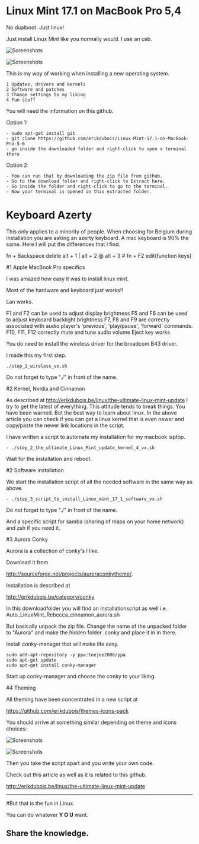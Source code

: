 # Linux Mint 17.1 on MacBook Pro 5,4

No dualboot. Just linux!

Just install Linux Mint like you normally would. I use an usb.

![Screenshots](http://erikdubois.be/wp-content/uploads/2015/05/linuxmint17_1onmacbook1.jpg)


![Screenshots](http://erikdubois.be/wp-content/uploads/2015/02/pimp_linux_mint.jpg)


This is my way of working when installing a new operating system.

	1 Updates, drivers and kernels
	2 Software and patches
	3 Change settings to my liking
	4 Fun stuff

You will need the information on this github.

Option 1:

	- sudo apt-get install git
	- git clone https://github.com/erikdubois/Linux-Mint-17.1-on-MacBook-Pro-5-6
	- go inside the downloaded folder and right-click to open a terminal there

Option 2:

	- You can run that by downloading the zip file from github. 
	- Go to the download folder and right-click to Extract here.
	- Go inside the folder and right-click to go to the terminal.
	- Now your terminal is opened in this extracted folder.

# Keyboard Azerty

This only applies to a minority of people. When choosing for Belgium during installation you are asking an azerty keyboard.
A mac keyboard is 90% the same. Here I will put the differences that I find.

fn + Backspace 		delete
alt + 1				|
alt + 2				@
alt + 3				#
fn + F2				edit(function keys)


#1 Apple MacBook Pro specifics

I was amazed how easy it was to install linux mint.

Most of the hardware and keyboard just works!!

Lan works.

F1 and F2 can be used to adjust display brightness
F5 and F6 can be used to adjust keyboard backlight brightness
F7, F8 and F9 are correctly associated with audio player's 'previous', 'play/pause', 'forward' commands.
F10, F11, F12 correctly mute and tune audio volume
Eject key works 


You do need to install the wireless driver for the broadcom B43 driver.

I made this my first step.

	./step_1_wireless_vx.sh

Do not forget to type "./" in front of the name.


#2 Kernel, Nvidia and Cinnamon

As described at http://erikdubois.be/linux/the-ultimate-linux-mint-update I try to get the latest of everything. This attitude tends to break things. You have been warned. But the best way to learn about linux.
In the above article you can check if you can get a linux kernel that is even newer and copy/paste the newer link locations in the script.

I have written a script to automate my installation for my macbook laptop.


	- ./step_2_the_ultimate_Linux_Mint_update_kernel_4_vx.sh


Wait for the installation and reboot.


#2 Software installation

We start the installation script of all the needed software in the same way as above. 

	- ./step_3_script_to_install_Linux_mint_17_1_software_vx.sh

Do not forget to type "./" in front of the name.


And a specific script for samba  (sharing of maps on your home network) and zsh if you need it.


#3 Aurora Conky
	

Aurora is a collection of conky's I like. 

Download it from 

http://sourceforge.net/projects/auroraconkytheme/.

Installation is described at 

http://erikdubois.be/category/conky

In this downloadfolder you will find an installationscript as well i.e. Auto_LinuxMint_Rebecca_cinnamon_aurora.sh


But basically unpack the zip file. Change the name of the unpacked folder to "Aurora" and make the hidden folder .conky and place it in in there.

Install conky-manager that will make life easy.

	sudo add-apt-repository -y ppa:teejee2008/ppa
	sudo apt-get update
	sudo apt-get install conky-manager

Start up conky-manager and choose the conky to your liking.


#4 Theming

All theming have been concentrated in a new script at

https://github.com/erikdubois/themes-icons-pack


You should arrive at something similar depending on theme and icons choices: 

![Screenshots](http://erikdubois.be/wp-content/uploads/2015/05/linuxmint17_1onmacbook22.jpg)


![Screenshots](http://erikdubois.be/wp-content/uploads/2015/02/pimp_linux_mint.jpg)



Then you take the script apart and you write your own code.

Check out this article as well as it is related to this github.

http://erikdubois.be/linux/the-ultimate-linux-mint-update

------------------------------------
#But that is the fun in Linux.

You can do whatever <b>Y O U</b> want.

Share the knowledge.
------------------------------------



